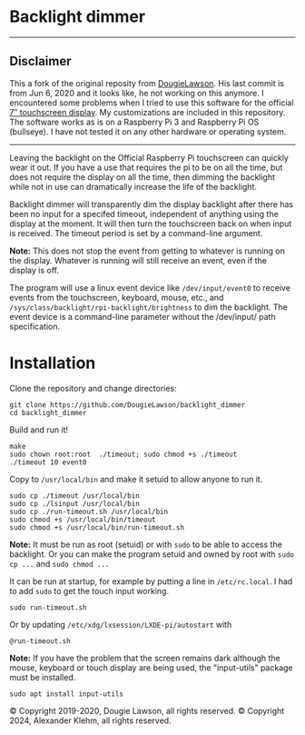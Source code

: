 # Backlight dimmer
___
## Disclaimer
This a fork of the original reposity from [DougieLawson](https://github.com/DougieLawson/backlight_dimmer). His last commit is from Jun 6, 2020 and it looks like, he not working on this anymore. I encountered some problems when I tried to use this software for the official [7″ touchscreen display](https://www.raspberrypi.com/products/raspberry-pi-touch-display/). My customizations are included in this repository. The software works as is on a Raspberry Pi 3 and Raspberry Pi OS (bullseye). I have not tested it on any other hardware or operating system.
___
Leaving the backlight on the Official Raspberry Pi touchscreen can quickly wear it out.  If you have a use that requires the pi to be on all the time, but does not require the display on all the time, then dimming the backlight while not in use can dramatically increase the life of the backlight.

Backlight dimmer will transparently dim the display backlight after there has been no input for a specifed timeout, independent of anything using the display at the moment. It will then turn the touchscreen back on when input is received. The timeout period is set by a command-line argument.

**Note:** This does not stop the event from getting to whatever is running on the display. Whatever is running will still receive an event, even if the display
is off.

The program will use a linux event device like `/dev/input/event0` to receive events from the touchscreen, keyboard, mouse, etc., and `/sys/class/backlight/rpi-backlight/brightness` to dim the backlight. The event device is a command-line parameter without the /dev/input/ path specification.

# Installation

Clone the repository and change directories:
```shell
git clone https://github.com/DougieLawson/backlight_dimmer
cd backlight_dimmer
```

Build and run it!
```shell
make
sudo chown root:root  ./timeout; sudo chmod +s ./timeout
./timeout 10 event0
```

Copy to `/usr/local/bin` and make it setuid to allow anyone to run it.
```shell
sudo cp ./timeout /usr/local/bin
sudo cp ./lsinput /usr/local/bin
sudo cp ./run-timeout.sh /usr/local/bin
sudo chmod +s /usr/local/bin/timeout
sudo chmod +s /usr/local/bin/run-timeout.sh
```

**Note:** It must be run as root (setuid) or with `sudo` to be able to access the backlight. Or you can make the program setuid and owned by root with `sudo cp ...` and `sudo chmod ...`

It can be run at startup, for example by putting a line in 
`/etc/rc.local`. I had to add `sudo` to get the touch input working.
```
sudo run-timeout.sh
```

Or by updating `/etc/xdg/lxsession/LXDE-pi/autostart` with 
```
@run-timeout.sh
```

**Note:** If you have the problem that the screen remains dark although the mouse, keyboard or touch display are being used, the "input-utils" package must be installed.
```shell
sudo apt install input-utils
```

&copy; Copyright 2019-2020, Dougie Lawson, all rights reserved.
&copy; Copyright 2024, Alexander Klehm, all rights reserved.
